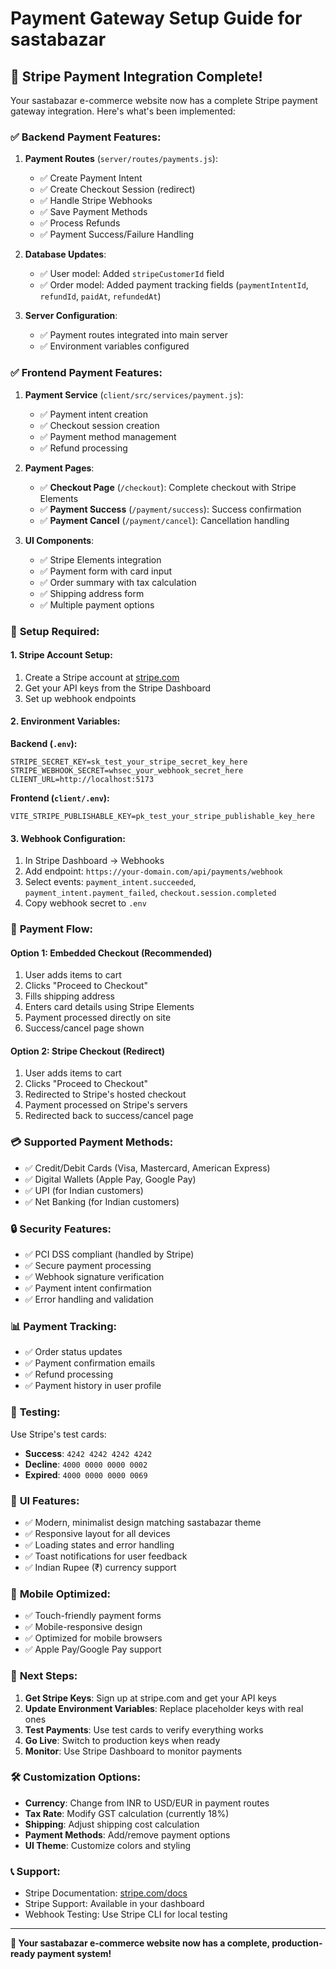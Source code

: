 # Payment Gateway Setup Guide for sastabazar

## 🎯 **Stripe Payment Integration Complete!**

Your sastabazar e-commerce website now has a complete Stripe payment gateway integration. Here's what's been implemented:

### ✅ **Backend Payment Features:**

1. **Payment Routes** (`server/routes/payments.js`):
   - ✅ Create Payment Intent
   - ✅ Create Checkout Session (redirect)
   - ✅ Handle Stripe Webhooks
   - ✅ Save Payment Methods
   - ✅ Process Refunds
   - ✅ Payment Success/Failure Handling

2. **Database Updates**:
   - ✅ User model: Added `stripeCustomerId` field
   - ✅ Order model: Added payment tracking fields (`paymentIntentId`, `refundId`, `paidAt`, `refundedAt`)

3. **Server Configuration**:
   - ✅ Payment routes integrated into main server
   - ✅ Environment variables configured

### ✅ **Frontend Payment Features:**

1. **Payment Service** (`client/src/services/payment.js`):
   - ✅ Payment intent creation
   - ✅ Checkout session creation
   - ✅ Payment method management
   - ✅ Refund processing

2. **Payment Pages**:
   - ✅ **Checkout Page** (`/checkout`): Complete checkout with Stripe Elements
   - ✅ **Payment Success** (`/payment/success`): Success confirmation
   - ✅ **Payment Cancel** (`/payment/cancel`): Cancellation handling

3. **UI Components**:
   - ✅ Stripe Elements integration
   - ✅ Payment form with card input
   - ✅ Order summary with tax calculation
   - ✅ Shipping address form
   - ✅ Multiple payment options

### 🔧 **Setup Required:**

#### **1. Stripe Account Setup:**
1. Create a Stripe account at [stripe.com](https://stripe.com)
2. Get your API keys from the Stripe Dashboard
3. Set up webhook endpoints

#### **2. Environment Variables:**

**Backend (`.env`):**
```env
STRIPE_SECRET_KEY=sk_test_your_stripe_secret_key_here
STRIPE_WEBHOOK_SECRET=whsec_your_webhook_secret_here
CLIENT_URL=http://localhost:5173
```

**Frontend (`client/.env`):**
```env
VITE_STRIPE_PUBLISHABLE_KEY=pk_test_your_stripe_publishable_key_here
```

#### **3. Webhook Configuration:**
1. In Stripe Dashboard → Webhooks
2. Add endpoint: `https://your-domain.com/api/payments/webhook`
3. Select events: `payment_intent.succeeded`, `payment_intent.payment_failed`, `checkout.session.completed`
4. Copy webhook secret to `.env`

### 🚀 **Payment Flow:**

#### **Option 1: Embedded Checkout (Recommended)**
1. User adds items to cart
2. Clicks "Proceed to Checkout"
3. Fills shipping address
4. Enters card details using Stripe Elements
5. Payment processed directly on site
6. Success/cancel page shown

#### **Option 2: Stripe Checkout (Redirect)**
1. User adds items to cart
2. Clicks "Proceed to Checkout"
3. Redirected to Stripe's hosted checkout
4. Payment processed on Stripe's servers
5. Redirected back to success/cancel page

### 💳 **Supported Payment Methods:**
- ✅ Credit/Debit Cards (Visa, Mastercard, American Express)
- ✅ Digital Wallets (Apple Pay, Google Pay)
- ✅ UPI (for Indian customers)
- ✅ Net Banking (for Indian customers)

### 🔒 **Security Features:**
- ✅ PCI DSS compliant (handled by Stripe)
- ✅ Secure payment processing
- ✅ Webhook signature verification
- ✅ Payment intent confirmation
- ✅ Error handling and validation

### 📊 **Payment Tracking:**
- ✅ Order status updates
- ✅ Payment confirmation emails
- ✅ Refund processing
- ✅ Payment history in user profile

### 🧪 **Testing:**
Use Stripe's test cards:
- **Success**: `4242 4242 4242 4242`
- **Decline**: `4000 0000 0000 0002`
- **Expired**: `4000 0000 0000 0069`

### 🎨 **UI Features:**
- ✅ Modern, minimalist design matching sastabazar theme
- ✅ Responsive layout for all devices
- ✅ Loading states and error handling
- ✅ Toast notifications for user feedback
- ✅ Indian Rupee (₹) currency support

### 📱 **Mobile Optimized:**
- ✅ Touch-friendly payment forms
- ✅ Mobile-responsive design
- ✅ Optimized for mobile browsers
- ✅ Apple Pay/Google Pay support

### 🔄 **Next Steps:**

1. **Get Stripe Keys**: Sign up at stripe.com and get your API keys
2. **Update Environment Variables**: Replace placeholder keys with real ones
3. **Test Payments**: Use test cards to verify everything works
4. **Go Live**: Switch to production keys when ready
5. **Monitor**: Use Stripe Dashboard to monitor payments

### 🛠 **Customization Options:**

- **Currency**: Change from INR to USD/EUR in payment routes
- **Tax Rate**: Modify GST calculation (currently 18%)
- **Shipping**: Adjust shipping cost calculation
- **Payment Methods**: Add/remove payment options
- **UI Theme**: Customize colors and styling

### 📞 **Support:**
- Stripe Documentation: [stripe.com/docs](https://stripe.com/docs)
- Stripe Support: Available in your dashboard
- Webhook Testing: Use Stripe CLI for local testing

---

**🎉 Your sastabazar e-commerce website now has a complete, production-ready payment system!** 